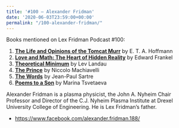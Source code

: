 ```yaml
---
title: '#100 – Alexander Fridman'
date: '2020-06-03T23:59:00+00:00'
permalink: "/100-alexander-fridman/"
---
```


Books mentioned on Lex Fridman Podcast #100:

1. <b><a href="https://amzn.to/3EEz1TZ" target="_blank" rel="sponsored noopener noreferrer">The Life and Opinions of the Tomcat Murr</a></b> by E. T. A. Hoffmann
2. <b><a href="https://amzn.to/3XzDMH5" target="_blank" rel="sponsored noopener noreferrer">Love and Math: The Heart of Hidden Reality</a></b> by Edward Frankel
3. <b><a href="https://amzn.to/3Ue0rFT" target="_blank" rel="sponsored noopener noreferrer">Theoretical Minimum</a></b> by Lev Landau
4. <b><a href="https://amzn.to/3ifALvf" target="_blank" rel="sponsored noopener noreferrer">The Prince</a></b> by Niccolo Machiavelli
5. <b><a href="https://amzn.to/3AM8jb7" target="_blank" rel="sponsored noopener noreferrer">The Words</a></b> by Jean-Paul Sartre
6. <b><a href="https://amzn.to/3tK7fR9" target="_blank" rel="sponsored noopener noreferrer">Poems to a Son</a></b> by Marina Tsvetaeva

<!--more-->

Alexander Fridman is a plasma physicist, the John A. Nyheim Chair Professor and Director of the C.J. Nyheim Plasma Institute at Drexel University College of Engineering. He is Lex Fridman’s father.

- <a href="https://www.facebook.com/alexander.fridman.188/" target="_blank">https://www.facebook.com/alexander.fridman.188/</a>